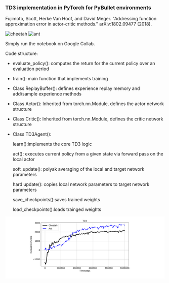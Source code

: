 ### TD3 implementation in PyTorch for PyBullet environments

Fujimoto, Scott, Herke Van Hoof, and David Meger. "Addressing function approximation error in actor-critic methods." arXiv:1802.09477 (2018).


![cheetah](./results/cheetah_training.gif)
![ant](./results/ant_trained.gif)

Simply run the notebook on Google Collab.

Code structure:
* evaluate_policy(): computes the return for the current policy over an evaluation period
* train(): main function that implements training
* Class ReplayBuffer(): defines experience replay memory and add/sample experience methods
* Class Actor(): Inherited from torch.nn.Module, defines the actor network structure 
* Class Critic(): Inherited from torch.nn.Module, defines the critic network structure 
* Class TD3Agent():

   learn():implements the core TD3 logic

   act(): executes current policy from a given state via forward pass on the local actor

   soft_update(): polyak averaging of the local and target network parameters

   hard update(): copies local network parameters to target network parameters

   save_checkpoints():saves trained weights

   load_checkpoints():loads trainged weights

![score](./results/eval_score.png)
